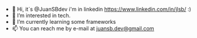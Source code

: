- 👋 Hi, it´s @JuanSBdev i'm in linkedin https://www.linkedin.com/in/jlsb/ :)
- 👀 I’m interested in tech.
- 🌱 I’m currently learning some frameworks
- 📫 You can reach me by e-mail at juansb.dev@gmail.com

<!---
JuanSBdev/JuanSBdev is a ✨ special ✨ repository because its `README.md` (this file) appears on your GitHub profile.
You can click the Preview link to take a look at your changes.
--->

